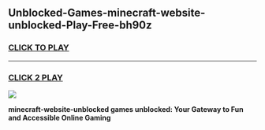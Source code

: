 
## Unblocked-Games-minecraft-website-unblocked-Play-Free-bh90z
<h3>
<a href="https://premium76.site?title=minecraft-website-unblocked&ref=20M">CLICK TO PLAY</a></h3>
<hr>

<h3>
<a href="https://premium76.site?title=minecraft-website-unblocked&ref=20M">CLICK 2 PLAY</a>
  
</h3>

<a href="https://premium76.site?title=minecraft-website-unblocked&ref=19M"><img src="https://clearcache.store/games.png"></a>


**minecraft-website-unblocked games unblocked: Your Gateway to Fun and Accessible Online Gaming**
